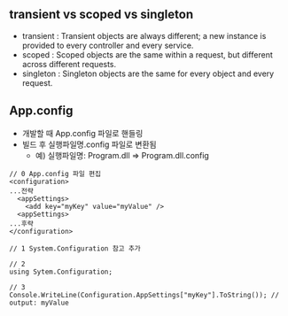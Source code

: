 ## transient vs scoped vs singleton
- transient : Transient objects are always different; a new instance is provided to every controller and every service.
- scoped : Scoped objects are the same within a request, but different across different requests.
- singleton : Singleton objects are the same for every object and every request.

## App.config
- 개발할 때 App.config 파일로 핸들링
- 빌드 후 실행파일명.config 파일로 변환됨
  - 예) 실행파일명: Program.dll => Program.dll.config
```
// 0 App.config 파일 편집
<configuration>
...전략
  <appSettings>
    <add key="myKey" value="myValue" />
  <appSettings>
...후략
</configuration>

// 1 System.Configuration 참고 추가

// 2
using Sytem.Configuration;

// 3
Console.WriteLine(Configuration.AppSettings["myKey"].ToString()); // output: myValue
```
